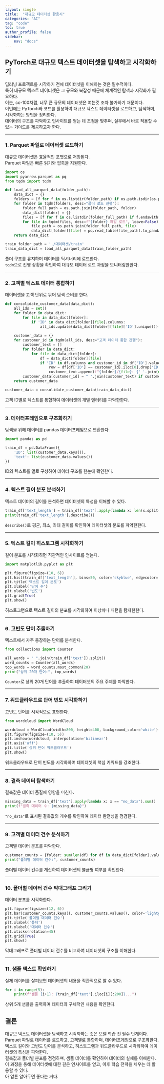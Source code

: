 ```yaml
---
layout: single
title:  "대규모 데이터셋 활용시"
categories: "AI"
tag: "code"
toc: true
author_profile: false
sidebar:
    nav: "docs"
---
```


## PyTorch로 대규모 텍스트 데이터셋을 탐색하고 시각화하기

딥러닝 프로젝트를 시작하기 전에 데이터셋을 이해하는 것은 필수적이다.  
특히 대규모 텍스트 데이터셋은 그 규모와 복잡성 때문에 체계적인 탐색과 시각화가 필요하다.  
이는, cc-100처럼, 너무 큰 규모의 데이터셋은 여는것 조차 불가하기 때문이다.  
이번에는 PyTorch와 코드를 활용하여 대규모 텍스트 데이터셋을 로드하고, 탐색하며, 시각화하는 방법을 정리한다.  
데이터의 구조를 파악하고 인사이트를 얻는 데 초점을 맞추며, 실무에서 바로 적용할 수 있는 가이드를 제공하고자 한다.  

---

### 1. Parquet 파일로 데이터셋 로드하기
대규모 데이터셋은 효율적인 포맷으로 저장된다.  
Parquet 파일은 빠른 읽기와 압축을 지원한다.  

```python
import os
import pyarrow.parquet as pq
from tqdm import tqdm

def load_all_parquet_data(folder_path):
    data_dict = {}
    folders = [f for f in os.listdir(folder_path) if os.path.isdir(os.path.join(folder_path, f))]
    for folder in tqdm(folders, desc="폴더 로드 진행"):
        folder_full_path = os.path.join(folder_path, folder)
        data_dict[folder] = {}
        files = [f for f in os.listdir(folder_full_path) if f.endswith('.parquet')]
        for file in tqdm(files, desc=f"{folder} 파일 로드", leave=False):
            file_path = os.path.join(folder_full_path, file)
            data_dict[folder][file] = pq.read_table(file_path).to_pandas()
    return data_dict

train_folder_path = './데이터셋/train'
train_data_dict = load_all_parquet_data(train_folder_path)
```

폴더 구조를 유지하며 데이터를 딕셔너리에 로드한다.  
`tqdm`으로 진행 상황을 확인하여 대규모 데이터 로드 과정을 모니터링한한다.  

---

### 2. 고객별 텍스트 데이터 통합하기
데이터셋을 고객 단위로 묶어 탐색 준비를 한다.  

```python
def consolidate_customer_data(data_dict):
    all_ids = set()
    for folder in data_dict:
        for file in data_dict[folder]:
            if 'ID' in data_dict[folder][file].columns:
                all_ids.update(data_dict[folder][file]['ID'].unique())
    
    customer_data = {}
    for customer_id in tqdm(all_ids, desc="고객 데이터 통합 진행"):
        customer_text = []
        for folder in data_dict:
            for file in data_dict[folder]:
                df = data_dict[folder][file]
                if 'ID' in df.columns and customer_id in df['ID'].values:
                    row = df[df['ID'] == customer_id].iloc[0].drop('ID', errors='ignore')
                    customer_text.append(f"{folder}/{file}: {' '.join(map(str, row.values))}")
        customer_data[customer_id] = " ".join(customer_text) if customer_text else "no_data"
    return customer_data

customer_data = consolidate_customer_data(train_data_dict)
```

고객 ID별로 텍스트를 통합하여 데이터셋의 개별 엔터티를 파악한한다.  

---

### 3. 데이터프레임으로 구조화하기
탐색을 위해 데이터를 pandas 데이터프레임으로 변환한다.  

```python
import pandas as pd

train_df = pd.DataFrame({
    'ID': list(customer_data.keys()),
    'text': list(customer_data.values())
})
```

ID와 텍스트를 열로 구성하여 데이터 구조를 한눈에 확인한다.  

---

### 4. 텍스트 길이 분포 분석하기
텍스트 데이터의 길이를 분석하면 데이터셋의 특성을 이해할 수 있다.  

```python
train_df['text_length'] = train_df['text'].apply(lambda x: len(x.split()))
print(train_df['text_length'].describe())
```

`describe()`로 평균, 최소, 최대 길이를 확인하여 데이터셋의 분포를 파악한한다.  

---

### 5. 텍스트 길이 히스토그램 시각화하기
길이 분포를 시각화하면 직관적인 인사이트를 얻는다.  

```python
import matplotlib.pyplot as plt

plt.figure(figsize=(10, 6))
plt.hist(train_df['text_length'], bins=50, color='skyblue', edgecolor='black')
plt.title('텍스트 길이 분포')
plt.xlabel('단어 수')
plt.ylabel('빈도')
plt.grid(True)
plt.show()
```

히스토그램으로 텍스트 길이의 분포를 시각화하여 이상치나 패턴을 탐지한한다.  

---

### 6. 고빈도 단어 추출하기
텍스트에서 자주 등장하는 단어를 분석한다.   

```python
from collections import Counter

all_words = " ".join(train_df['text']).split()
word_counts = Counter(all_words)
top_words = word_counts.most_common(20)
print("상위 20개 단어:", top_words)
```

`Counter`로 상위 20개 단어를 추출하여 데이터셋의 주요 주제를 파악한다.  

---

### 7. 워드클라우드로 단어 빈도 시각화하기
고빈도 단어를 시각적으로 표현한다.  

```python
from wordcloud import WordCloud

wordcloud = WordCloud(width=800, height=400, background_color='white').generate_from_frequencies(dict(top_words))
plt.figure(figsize=(10, 5))
plt.imshow(wordcloud, interpolation='bilinear')
plt.axis('off')
plt.title('상위 단어 워드클라우드')
plt.show()
```

워드클라우드로 단어 빈도를 시각화하여 데이터셋의 핵심 키워드를 강조한다.  

---

### 8. 결측 데이터 탐색하기
결측값은 데이터 품질에 영향을 미친다.  

```python
missing_data = train_df['text'].apply(lambda x: x == "no_data").sum()
print(f"결측 데이터 수: {missing_data}")
```

`"no_data"`로 표시된 결측값의 개수를 확인하여 데이터 완전성을 점검한다.  

---

### 9. 고객별 데이터 건수 분석하기
고객별 데이터 분포를 파악한다.  

```python
customer_counts = {folder: sum(len(df) for df in data_dict[folder].values()) for folder in train_data_dict}
print("폴더별 데이터 건수:", customer_counts)
```

폴더별 데이터 건수를 계산하여 데이터셋의 불균형 여부를 확인한다.  

---

### 10. 폴더별 데이터 건수 막대그래프 그리기
데이터 분포를 시각화한다.  

```python
plt.figure(figsize=(12, 6))
plt.bar(customer_counts.keys(), customer_counts.values(), color='lightgreen')
plt.title('폴더별 데이터 건수')
plt.xlabel('폴더')
plt.ylabel('데이터 건수')
plt.xticks(rotation=45)
plt.grid(True)
plt.show()
```

막대그래프로 폴더별 데이터 건수를 비교하여 데이터셋의 구조를 이해힌다.  

---

### 11. 샘플 텍스트 확인하기
실제 데이터를 살펴보면 데이터셋의 내용을 직관적으로 알 수 있다.  

```python
for i in range(5):
    print(f"샘플 {i+1}: {train_df['text'].iloc[i][:200]}...")
```

상위 5개 샘플을 출력하여 데이터의 구체적인 내용을 확인한다.  

## 결론
대규모 텍스트 데이터셋을 탐색하고 시각화하는 것은 모델 학습 전 필수 단계이다.  
Parquet 파일로 데이터를 로드하고, 고객별로 통합하며, 데이터프레임으로 구조화한다.  
텍스트 길이와 고빈도 단어를 분석하고, 히스토그램과 워드클라우드로 시각화하여 데이터셋의 특성을 파악한다.  
결측값과 폴더별 분포를 점검하며, 샘플 데이터를 확인하여 데이터의 실체를 이해한다.  
이 과정을 통해 데이터셋에 대한 깊은 인사이트를 얻고, 이후 학습 전략을 세우는 데 활용할 수 있다.  
아 암튼 알아두면 좋다는 거다.  
